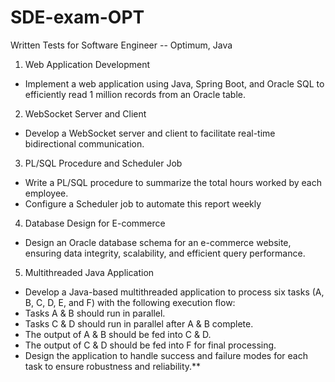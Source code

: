 # SDE-exam-OPT
Written Tests for Software Engineer -- Optimum, Java

1. Web Application Development 
  - Implement a web application using Java, Spring Boot, and Oracle SQL to
efficiently read 1 million records from an Oracle table.

2. WebSocket Server and Client 
  - Develop a WebSocket server and client to facilitate real-time bidirectional
communication.

3. PL/SQL Procedure and Scheduler Job 
- Write a PL/SQL procedure to summarize the total hours worked by each
employee. 
- Configure a Scheduler job to automate this report weekly

4. Database Design for E-commerce 
- Design an Oracle database schema for an e-commerce website, ensuring
data integrity, scalability, and efficient query performance.

5. Multithreaded Java Application 
- Develop a Java-based multithreaded application to process six tasks (A, B, C,
D, E, and F) with the following execution flow: 
- Tasks A &amp; B should run in parallel. 
- Tasks C &amp; D should run in parallel after A &amp; B complete. 
- The output of A &amp; B should be fed into C &amp; D. 
- The output of C &amp; D should be fed into F for final processing. 
- Design the application to handle success and failure modes for each task to
ensure robustness and reliability.**
